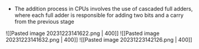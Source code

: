 - The addition process in CPUs involves the use of cascaded full adders, where each full adder is responsible for adding two bits and a carry from the previous stage

![[Pasted image 20231223141622.png | 400]]
![[Pasted image 20231223141632.png | 400]]
![[Pasted image 20231223142126.png | 400]]


